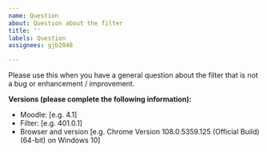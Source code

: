 ```yaml
---
name: Question
about: Question about the filter
title: ''
labels: Question
assignees: gjb2048

---
```


Please use this when you have a general question about the filter that is not a bug or enhancement / improvement.

**Versions (please complete the following information):**
 - Moodle: [e.g. 4.1]
 - Filter: [e.g. 401.0.1]
 - Browser and version [e.g. Chrome Version 108.0.5359.125 (Official Build) (64-bit) on Windows 10]
